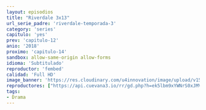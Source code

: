 ```yaml
---
layout: episodios
title: "Riverdale 3x13"
url_serie_padre: 'riverdale-temporada-3'
category: 'series'
capitulo: 'yes'
prev: 'capitulo-12'
anio: '2018'
proximo: 'capitulo-14'
sandbox: allow-same-origin allow-forms
idioma: 'Subtitulado'
reproductor: 'fembed'
calidad: 'Full HD'
image_banner: 'https://res.cloudinary.com/u4innovation/image/upload/v1565152608/maxresdefault-min_vy9nnj.jpg'
reproductores: ["https://api.cuevana3.io/rr/gd.php?h=ek5lbm9xYWNrS0xJMVp5b21KREk0dFBLbjVkaHhkRGdrOG1jbnBpUnhhS1Z5SUNNaE1HMXRiYklhNXQxMnMyOTFxZDJlM2U1cE1tVWwzZDlsOHlyNWIyU3FadVkyUT09"]
tags:
- Drama
---
```











